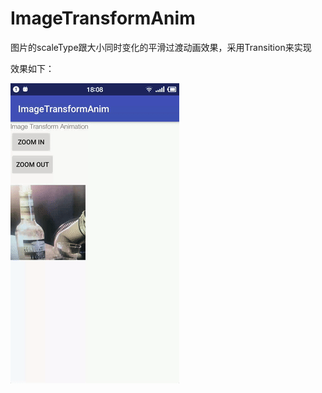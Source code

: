 # ImageTransformAnim

图片的scaleType跟大小同时变化的平滑过渡动画效果，采用Transition来实现

效果如下：

![DemoView](/art/ezgif-2-48f215ba43.gif)
